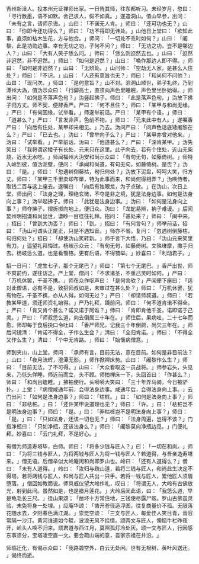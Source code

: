 吉州新淦人。投本州元证禅师出家。一日告其师，往东都听习。未经岁月，忽曰：​「寻行数墨，语不如默。舍己求人，假不如真。​」遂造洞山。值山早参，出问：​「未有之言，请师示诲。​」山曰：​「不诺无人肯。​」师曰：​「还可功也无？​」山曰：​「你即今还功得么？​」师曰：​「功不得即无讳处。​」山他日上堂曰：​「欲知此事，直须如枯木生花，方与他合。​」师问：​「一切处不乖时如何？​」山曰：​「阇黎，此是功勋边事。幸有无功之功，子何不问？​」师曰：​「无功之功，豈不是哪边人？​」山曰：​「大有人笑子恁么问。​」师曰：​「恁么则迢然去也。​」山曰：​「迢然非迢然，非不迢然。​」师曰：​「如何是迢然？​」山曰：​「喚作那边人即不得。​」师曰：​「如何是非迢然？​」山曰：​「无辨处。​」山问师：​「空劫无人家，是甚么人住处？​」师曰：​「不识。​」山曰：​「人还有意旨也无？​」师曰：​「和尚何不问他？​」山曰：​「现问次。​」师曰：​「是何意旨？​」山不对。洎洞山顺世，弟子礼终，乃到潭州大溈，值沩示众曰：​「行脚高士，直须向声色里睡眠，声色里坐卧始得。​」师出问：​「如何是不落声色句？​」沩竖起拂子。师曰：​「此是落声色句。​」沩放下拂子归方丈。师不契，便辞香严。严曰：​「何不且住？​」师曰：​「某甲与和尚无缘。​」严曰：​「有何因缘，试举看。​」师遂举前话。严曰：​「某甲有个语。​」师曰：​「道甚么？​」严曰：​「言发非声，色前不物。​」师曰：​「元来此中有人。​」遂嘱香严曰：​「向后有住处，某甲却来相见。​」乃去。沩问严曰：​「问声色话底矮阇黎在么？​」严曰：​「已去也。​」沩曰：​「曾举向子么？​」严曰：​「某甲亦曾对他来。​」沩曰：​「试举看。​」严举前话，沩曰：​「他道甚么？​」严曰：​「深肯某甲。​」沩失笑曰：​「我将谓这矮子有长处，元来只在这里。此子向去，若有个住处，近山无柴烧，近水无水吃。​」师闻福州大沩安和尚示众曰：​「有句无句，如藤倚树。​」师特入岭到彼，值沩泥壁，便问：​「承闻和尚道，有句无句，如藤倚树。是否？​」沩曰：​「是。​」师曰：​「忽遇树倒藤枯，句归何处？​」沩放下泥盘，呵呵大笑，归方丈。师曰：​「某甲三千里卖却布單，特为此事而来，和尚何得相弄？​」沩唤侍者，取钱二百与这上座去。遂嘱曰：​「向后有独眼龙，为子点破。​」在沩山，次日上堂，师出问：​「法身之理，理绝玄微，不夺是非之境，犹是法身边事。如何是法身向上事？​」沩举起拂子。师曰：​「此犹是法身边事。​」沩曰：​「如何是法身向上事？​」师夺拂子，摺折掷向地上，便归众。沩曰：​「龙蛇易辨，衲子难谩。​」后闻婺州明招谦和尚出世，谦眇一目径往礼拜。招问：​「甚处来？​」师曰：​「闽中来。​」招曰：​「曾到大沩否？​」师曰：​「到。​」招曰：​「有何言句？​」师举前话，招曰：​「沩山可谓头正尾正，只是不遇知音。​」师亦不省。复问：​「忽遇树倒藤枯，句归何处？​」招曰：​「却使沩山笑转新。​」师于言下大悟，乃曰：​「沩山元来笑里有刀。​」遥望礼拜悔过。杨岐示众云：​「有句无句，如藤倚树。文殊维摩，撒手归去。杨岐恁么道，也是看锢铬。更有后语，不得错举。​」妙喜曰：​「利动君子。​」

招一日问：​「虎生七子，那个无尾巴？​」师曰：​「第七个无尾巴。​」香严出世，师不爽前约，遂往访之。严上堂，僧问：​「不求诸圣，不重己灵时如何。​」严曰：​「万机休罢，千圣不携。​」师在众作呕声曰：​「是何言欤？​」严闻便下座曰：​「适对此僧语，必有不是，致招师叔如是，未审过在甚么处？​」师曰：​「万机休罢，犹有物在。千圣不携，亦从人得。如何无过？​」严曰：​「却请师叔道。​」师曰：​「若教某甲道，须还师资礼始得。​」严乃礼拜，蹑前问。师曰：​「何不道肯诺不得全。​」严曰：​「肯又肯个甚么？诺又诺于阿谁？​」师曰：​「肯即肯他千圣，诺即诺于己灵。​」严曰：​「师叔恁么道，向去倒属三十年在。​」师住后，果病吐，二十七年而愈。师却每于食后抉口令吐曰：​「香严师兄，记我三十年倒屙，尚欠三年在。​」师后问镜清：​「肯诺不得全，子作么生会？​」清曰：​「全归肯诺。​」师曰：​「不得全又作么生？​」清曰：​「个中无肯路。​」师曰：​「始惬病僧意。​」

师到夹山，山上堂。师问：​「承师有言，目前无法，意在目前。如何是非目前法？​」山曰：​「夜月流辉，澄潭无影。​」师作掀禅床势。山曰：​「阇黎作么生？​」师曰：​「目前无法，了不可得。​」山曰：​「大众看取这一员战将。​」师参岩头，头见来，乃低头佯睡。师近前而立，头不顾。师拍禅床一下，头回首曰：​「作甚么？​」师曰：​「和尚且瞌睡。​」拂袖便行。头嗬嗬大笑曰：​「三十年弄马骑，今日被驴扑。​」上堂：​「病僧咸通年前，会得法身边事。咸通年后，会得法身向上事。​」云门出问：​「如何是法身边事？​」师曰：​「枯桩。​」曰：​「如何是法身向上事？​」师曰：​「非枯桩。​」曰：​「还许某甲说道理也无？​」师曰：​「许。​」曰：​「枯桩岂不是明法身边事？​」师曰：​「是。​」曰：​「非枯桩岂不是明法身向上事？​」师曰：​「是。​」曰：​「只如法身，还该一切也无？​」师曰：​「法身周遍，岂得不该？​」门指净瓶曰：​「只如净瓶，还该法身么？​」师曰：​「阇黎莫向净瓶边觅。​」门便礼拜。妙喜曰：​「云门礼拜，不是好心。​」

有僧为师造寿塔毕，白师。师曰：​「将多少钱与匠人？​」曰：​「一切在和尚。​」师曰：​「为将三钱与匠人，为将两钱与匠人为将一钱与匠人？若道得，与吾亲造寿塔来。​」僧无语。后僧举似大岭庵闲和尚即罗山也。岭曰：​「还有人道得么？​」僧曰：​「未有人道得。​」岭曰：​「汝归与疏山道，若将三钱与匠人，和尚此生决定不得塔。若将两钱与匠人，和尚与匠人共出一只手。若将一钱与匠人，累他匠人须眉堕落。​」僧回如教而说。师具威仪望大岭作礼，叹曰：​「将谓无人，大岭有古佛放光，射到此间。虽然如是，也是腊月莲花。​」大岭后闻此语，曰：​「我恁么道，早是龟毛长三尺。​」径山果颂；​「凿坏十方常住地，三钱使尽露尸骸。罗山古佛虽灵验，未免将身一处埋。​」应庵华颂：​「凿开苍径造浮图，往复商量价不孤。无限落花随水去，夕阳春色满江湖。​」崇觉空颂：​「三文与匠人，每爱佳人笑目青，音容常隔一沙汀。黄河谁道如今辊，波浪无风不挂情。颂两文与匠人，懊恼牛栏昨夜开，岭头人唤不归来。烦君道与西江月，莫照孤灯冷处灰。颂一文与匠人，行因感东事须分，宝塔凌空直一文。要会疏山端的意，吾家宗祖在并汾。​」

师临迁化，有偈示众曰：​「我路碧空外，白云无处闲。世有无根树，黄叶风送还。​」偈终而逝。
